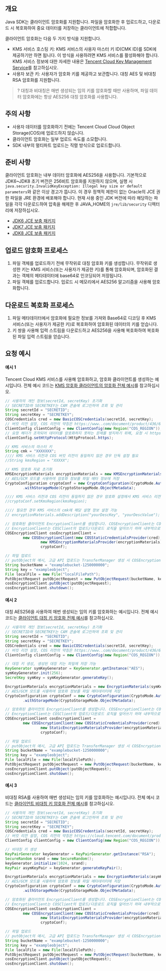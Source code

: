 ## 개요

Java SDK는 클라이언트 암호화를 지원합니다. 파일을 암호화한 후 업로드하고, 다운로드 시 복호화하여 중요 데이터를 저장하는 클라이언트에 적합합니다.

클라이언트 암호화는 다음 두 가지 방식을 지원합니다.
- KMS 서비스 호스팅 키: KMS 서비스의 사용자 마스터 키 ID(CMK ID)를 SDK에 제공하기만 하면 됩니다. 이 방식을 사용하려면 KMS 서비스를 활성화해야 합니다. KMS 서비스 정보에 대한 자세한 내용은 [Tencent Cloud Key Management Service](https://intl.cloud.tencent.com/document/product/1030)를 참고하십시오.
- 사용자 보관 키: 사용자가 암호화 키를 제공하고 보관합니다. 대칭 AES 및 비대칭 RSA 암호화를 지원합니다.
>? 대칭과 비대칭은 매번 생성되는 임의 키를 암호화할 때만 사용하며, 파일 데이터 암호화에는 항상 AES256 대칭 암호화를 사용합니다.
>

## 주의 사항

- 사용자 데이터를 암호화하기 전에는 Tencent Cloud Cloud Object Storage(COS)에 업로드하지 않습니다.
- 클라이언트 암호화는 일부 업로드 속도를 소모합니다.
- SDK 내부의 멀티파트 업로드는 직렬 방식으로 업로드합니다.

## 준비 사항

클라이언트 암호화는 내부 데이터 암호화에 AES256을 사용합니다. 기본적으로 JDK6~JDK8 초기 버전은 256비트 암호화를 지원하지 않으며, 실행 시 `java.security.InvalidKeyException: Illegal key size or default parameters`와 같은 이상 경고가 뜹니다. 이 경우 정책적 제한이 없는 Oracle의 JCE 권한 파일을 JRE 환경에 배포해야 합니다. 현재 사용 중인 JDK 버전에 따라 해당하는 파일을 각각 다운로드하여 압축을 해제한 후 JAVA_HOME의 `jre/lib/security` 디렉터리에 저장하십시오.

- [JDK6 JCE 보충 패키지](https://www.oracle.com/technetwork/java/javase/downloads/jce-6-download-429243.html)
- [JDK7 JCE 보충 패키지](https://www.oracle.com/technetwork/java/javase/downloads/jce-7-download-432124.html)
- [JDK8 JCE 보충 패키지](https://www.oracle.com/technetwork/java/javase/downloads/jce8-download-2133166.html)

## 업로드 암호화 프로세스

1. 파일 객체를 업로드하기 전에 무작위로 대칭 암호화 키를 생성합니다. 무작위로 생성한 키는 KMS 서비스(또는 사용자가 제공한 키)를 통해 암호화되며, 암호화된 결과는 객체의 메타데이터에 base64로 인코딩되어 저장됩니다.
2. 파일 객체를 업로드합니다. 업로드 시 메모리에서 AES256 알고리즘을 사용해 암호화합니다.

## 다운로드 복호화 프로세스

1. 파일 메타데이터에서 암호화에 필요한 정보를 가져와 Base64로 디코딩 후 KMS 서비스(또는 사용자가 제공한 키)로 복호화하여 암호화된 데이터의 키를 얻습니다.
2. 키 쌍을 사용해 입력 스트림을 다운로드하고 AES256을 사용해 복호화하여 복호화된 파일 입력 스트림을 얻습니다.

## 요청 예시

#### 예시 1
Tencent Cloud KMS 서비스를 사용해 암호화하고, 암호화 클라이언트를 생성하는 예시입니다. 전체 예시 코드는 [KMS 암호화 클라이언트의 암호화 전체 예시](https://github.com/tencentyun/cos-java-sdk-v5/blob/master/src/main/java/com/qcloud/cos/demo/KMSEncryptionClientDemo.java)를 참고하십시오.

[//]: # (.cssg-snippet-put-object-cse-c-kms)

```java
// 사용자의 개인 정보(secretId, secretKey) 초기화
// SECRETID와 SECRETKEY는 CAM 콘솔에 로그인하여 조회 및 관리
String secretId = "SECRETID";
String secretKey = "SECRETKEY";
COSCredentials cred = new BasicCOSCredentials(secretId, secretKey);
// 버킷 리전 설정, COS 리전의 약칭은 https://www..com/document/product/436/6224 참고
ClientConfig clientConfig = new ClientConfig(new Region("COS_REGION"));
// 요청 헤더가 조작되어 데이터를 암호화하지 못하는 문제를 방지하기 위해, 요청 시 https 프로토콜만 사용할 것을 권장
clientConfig.setHttpProtocol(HttpProtocol.https);

// KMS 서비스의 마스터 키
String cmk = "XXXXXXX";
//// KMS 서비스 리전과 COS 버킷 리전이 동일하지 않은 경우 단독 설정 필요
//String kmsRegion = "XXXXX";

// KMS 암호화 자료 초기화
KMSEncryptionMaterials encryptionMaterials = new KMSEncryptionMaterials(cmk);
// AES/GCM 모드를 사용하여 암호화 정보를 파일 메타 정보에 저장
CryptoConfiguration cryptoConf = new CryptoConfiguration(CryptoMode.AuthenticatedEncryption)
        .withStorageMode(CryptoStorageMode.ObjectMetadata);

//// KMS 서비스 리전과 COS 리전이 동일하지 않은 경우 암호화 설정에서 KMS 서비스 리전 지정
//cryptoConf.setKmsRegion(kmsRegion);

//// 필요한 경우 KMS 서비스의 cmk에 해당 설명 정보 설정 가능
// encryptionMaterials.addDescription("yourDescKey", "yourDescValue");

// 암호화된 클라이언트 EncryptionClient를 생성합니다. COSEncryptionClient는 COSClient의 서브 유형으로, COSClient가 지원하는 모든 인터페이스를 지원합니다.
// EncryptionClient는 COSClient의 업로드/다운로드 로직을 덮어쓰기 하며 내부적으로 암호화 작업을 실행합니다. 다른 작업 실행 로직은 COSClient와 동일합니다.
COSEncryptionClient cosEncryptionClient =
        new COSEncryptionClient(new COSStaticCredentialsProvider(cred),
                new KMSEncryptionMaterialsProvider(encryptionMaterials), clientConfig,
                cryptoConf);

// 파일 업로드
// putObject의 예시, 고급 API 업로드는 TransferManager 생성 시 COSEncryptionClient 객체를 전송할 때만 사용
String bucketName = "examplebucket-1250000000";
String key = "exampleobject";
File localFile = new File("localFilePath");
PutObjectRequest putObjectRequest = new PutObjectRequest(bucketName, key, localFile);
cosEncryptionClient.putObject(putObjectRequest);
cosEncryptionClient.shutdown();
```

#### 예시 2
대칭 AES256을 사용하여 매번 생성되는 임의 키를 암호화하는 예시입니다. 전체 예시 코드는 [클라이언트 대칭 키 암호화 전체 예시](https://github.com/tencentyun/cos-java-sdk-v5/blob/master/src/main/java/com/qcloud/cos/demo/SymmetricKeyEncryptionClientDemo.java)를 참고하십시오.

[//]: # (.cssg-snippet-put-object-cse-c-aes)

```java
// 사용자의 개인 정보(secretId, secretKey) 초기화
// SECRETID와 SECRETKEY는 CAM 콘솔에 로그인하여 조회 및 관리
String secretId = "SECRETID";
String secretKey = "SECRETKEY";
COSCredentials cred = new BasicCOSCredentials(secretId, secretKey);
// 버킷 리전 설정, COS 리전의 약칭은 https://www..com/document/product/436/6224 참고
ClientConfig clientConfig = new ClientConfig(new Region("COS_REGION"));

// 대칭 키 생성, 생성된 대칭 키는 파일에 저장 가능
KeyGenerator symKeyGenerator = KeyGenerator.getInstance("AES");
symKeyGenerator.init(256);
SecretKey symKey = symKeyGenerator.generateKey();

EncryptionMaterials encryptionMaterials = new EncryptionMaterials(symKey);
// AES/GCM 모드를 사용하여 암호화 정보를 파일 메타데이터에 저장
CryptoConfiguration cryptoConf = new CryptoConfiguration(CryptoMode.AuthenticatedEncryption)
        .withStorageMode(CryptoStorageMode.ObjectMetadata);

// 암호화된 클라이언트 EncryptionClient를 생성합니다. COSEncryptionClient는 COSClient의 서브 유형으로, COSClient가 지원하는 모든 인터페이스를 지원합니다.
// EncryptionClient는 COSClient의 업로드/다운로드 로직을 덮어쓰기 하며 내부적으로 암호화 작업을 실행합니다. 다른 작업 실행 로직은 COSClient와 동일합니다.
COSEncryptionClient cosEncryptionClient =
        new COSEncryptionClient(new COSStaticCredentialsProvider(cred),
                new StaticEncryptionMaterialsProvider(encryptionMaterials), clientConfig,
                cryptoConf);

// 파일 업로드
// putObject의 예시, 고급 API 업로드는 TransferManager 생성 시 COSEncryptionClient 객체를 전송할 때만 사용
String bucketName = "examplebucket-1250000000";
String key = "exampleobject";
File localFile = new File(localFilePath);
PutObjectRequest putObjectRequest = new PutObjectRequest(bucketName, key, localFile);
cosEncryptionClient.putObject(putObjectRequest);
cosEncryptionClient.shutdown();
```

#### 예시 3
비대칭 RSA를 사용하여 매번 생성되는 임의 키를 암호화하는 예시입니다. 전체 예시 코드는 [클라이언트 비대칭 키 암호화 전체 예시](https://github.com/tencentyun/cos-java-sdk-v5/blob/master/src/main/java/com/qcloud/cos/demo/AsymmetricKeyEncryptionClientDemo.java)를 참고하십시오.

[//]: # (.cssg-snippet-put-object-cse-c-rsa)
```java
// 사용자의 개인 정보(secretId, secretKey) 초기화
// SECRETID와 SECRETKEY는 CAM 콘솔에 로그인하여 조회 및 관리
String secretId = "SECRETID";
String secretKey = "SECRETKEY";
COSCredentials cred = new BasicCOSCredentials(secretId, secretKey);
// 버킷 리전 설정, COS 리전의 약칭은 https://cloud.tencent.com/document/product/436/6224 참고
ClientConfig clientConfig = new ClientConfig(new Region("COS_REGION"));

// 비대칭 키 생성
KeyPairGenerator keyGenerator = KeyPairGenerator.getInstance("RSA");
SecureRandom srand = new SecureRandom();
keyGenerator.initialize(1024, srand);
KeyPair asymKeyPair = keyGenerator.generateKeyPair();

EncryptionMaterials encryptionMaterials = new EncryptionMaterials(asymKeyPair);
// AES/GCM 모드를 사용하여 암호화 정보를 파일 메타데이터에 저장
CryptoConfiguration cryptoConf = new CryptoConfiguration(CryptoMode.AuthenticatedEncryption)
        .withStorageMode(CryptoStorageMode.ObjectMetadata);

// 암호화된 클라이언트 EncryptionClient를 생성합니다. COSEncryptionClient는 COSClient의 서브 유형으로, COSClient가 지원하는 모든 인터페이스를 지원합니다.
// EncryptionClient는 COSClient의 업로드/다운로드 로직을 덮어쓰기 하며 내부적으로 암호화 작업을 실행합니다. 다른 작업 실행 로직은 COSClient와 동일합니다.
COSEncryptionClient cosEncryptionClient =
        new COSEncryptionClient(new COSStaticCredentialsProvider(cred),
                new StaticEncryptionMaterialsProvider(encryptionMaterials), clientConfig,
                cryptoConf);

// 파일 업로드
// putObject의 예시, 고급 API 업로드는 TransferManager 생성 시 COSEncryptionClient 객체를 전송할 때만 사용
String bucketName = "examplebucket-1250000000";
String key = "exampleobject";
File localFile = new File(localFilePath);
PutObjectRequest putObjectRequest = new PutObjectRequest(bucketName, key, localFile);
cosEncryptionClient.putObject(putObjectRequest);
cosEncryptionClient.shutdown();
```
